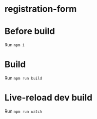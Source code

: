 # registration-form

# Before build

Run ```npm i```

# Build

Run ```npm run build```

# Live-reload dev build

Run ```npm run watch```

